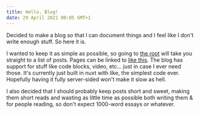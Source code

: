 ```yaml
---
title: Hello, Blog!
date: 29 April 2021 00:05 GMT+1
---
```


Decided to make a blog so that I can document things and I feel like I don't write enough stuff. So here it is.

I wanted to keep it as simple as possible, so going to [the root](https://blog.gu3.me/) will take you straight to a list of
posts.
Pages can be linked to [like this](https://blog.gu3.me/hello-blog).
The blog has support for stuff like code blocks, video, etc... just in case I ever need those.
It's currently just built in nuxt with like, the simplest code ever. Hopefully having it fully server-sided won't make it
slow as hell.

I also decided that I should probably keep posts short and sweet, making them short reads and wasting as little time as
possible both writing them & for people reading, so don't expect 1000-word essays or whatever.
